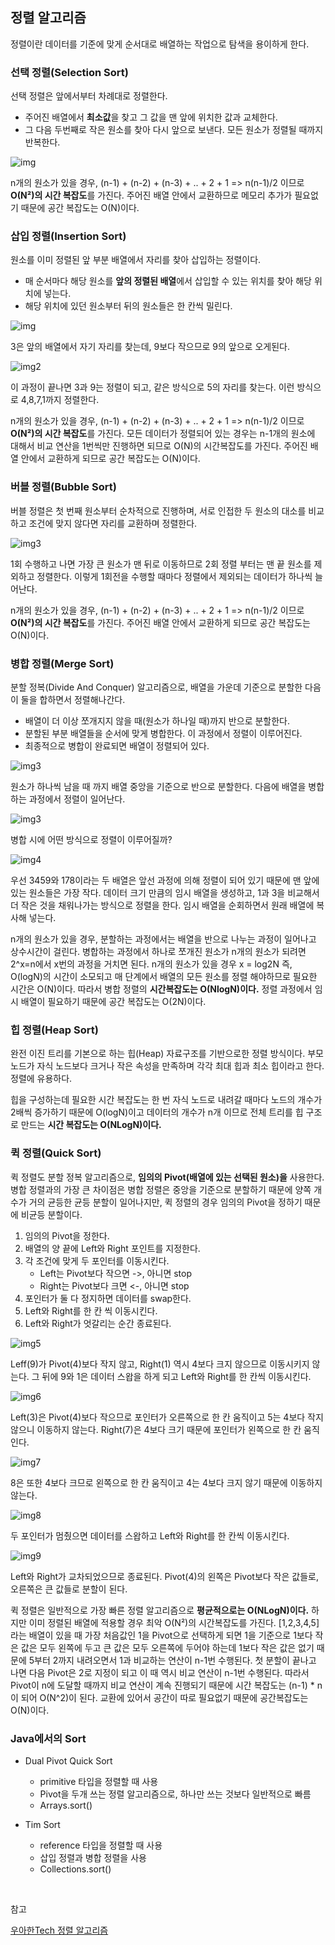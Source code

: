 ## 정렬 알고리즘

정렬이란 데이터를 기준에 맞게 순서대로 배열하는 작업으로 탐색을 용이하게 한다.

### 선택 정렬(Selection Sort)

선택 정렬은 앞에서부터 차례대로 정렬한다. 

- 주어진 배열에서 **최소값**을 찾고 그 값을 맨 앞에 위치한 값과 교체한다. 
- 그 다음 두번째로 작은 원소를 찾아 다시 앞으로 보낸다. 모든 원소가 정렬될 때까지 반복한다.

![img](https://github.com/dilmah0203/TIL/blob/main/Image/Selection%20Sort.png)

n개의 원소가 있을 경우, (n-1) + (n-2) + (n-3) + .. + 2 + 1 => n(n-1)/2 이므로 **O(N²)의 시간 복잡도**를 가진다. 주어진 배열 안에서 교환하므로 메모리 추가가 필요없기 때문에 공간 복잡도는 O(N)이다.

### 삽입 정렬(Insertion Sort)

원소를 이미 정렬된 앞 부분 배열에서 자리를 찾아 삽입하는 정렬이다.

- 매 순서마다 해당 원소를 **앞의 정렬된 배열**에서 삽입할 수 있는 위치를 찾아 해당 위치에 넣는다.
- 해당 위치에 있던 원소부터 뒤의 원소들은 한 칸씩 밀린다.

![img](https://github.com/dilmah0203/TIL/blob/main/Image/Insertion%20Sort.png)

3은 앞의 배열에서 자기 자리를 찾는데, 9보다 작으므로 9의 앞으로 오게된다.

![img2](https://github.com/dilmah0203/TIL/blob/main/Image/Insertion%20Sort2.png)

이 과정이 끝나면 3과 9는 정렬이 되고, 같은 방식으로 5의 자리를 찾는다. 이런 방식으로 4,8,7,1까지 정렬한다.

n개의 원소가 있을 경우, (n-1) + (n-2) + (n-3) + .. + 2 + 1 => n(n-1)/2 이므로 **O(N²)의 시간 복잡도**를 가진다. 모든 데이터가 정렬되어 있는 경우는 n-1개의 원소에 대해서 비교 연산을 1번씩만 진행하면 되므로 O(N)의 시간복잡도를 가진다. 주어진 배열 안에서 교환하게 되므로 공간 복잡도는 O(N)이다.

### 버블 정렬(Bubble Sort)

버블 정렬은 첫 번째 원소부터 순차적으로 진행하며, 서로 인접한 두 원소의 대소를 비교하고 조건에 맞지 않다면 자리를 교환하며 정렬한다.

![img3](https://github.com/dilmah0203/TIL/blob/main/Image/Bubble%20Sort.png)

1회 수행하고 나면 가장 큰 원소가 맨 뒤로 이동하므로 2회 정렬 부터는 맨 끝 원소를 제외하고 정렬한다. 이렇게 1회전을 수행할 때마다 정렬에서 제외되는 데이터가 하나씩 늘어난다.

n개의 원소가 있을 경우, (n-1) + (n-2) + (n-3) + .. + 2 + 1 => n(n-1)/2 이므로 **O(N²)의 시간 복잡도**를 가진다. 주어진 배열 안에서 교환하게 되므로 공간 복잡도는 O(N)이다.

### 병합 정렬(Merge Sort)

분할 정복(Divide And Conquer) 알고리즘으로, 배열을 가운데 기준으로 분할한 다음 이 둘을 합하면서 정렬해나간다.

- 배열이 더 이상 쪼개지지 않을 때(원소가 하나일 때)까지 반으로 분할한다.
- 분할된 부분 배열들을 순서에 맞게 병합한다. 이 과정에서 정렬이 이루어진다.
- 최종적으로 병합이 완료되면 배열이 정렬되어 있다.

![img3](https://github.com/dilmah0203/TIL/blob/main/Image/Merge%20Sort.png)

원소가 하나씩 남을 때 까지 배열 중앙을 기준으로 반으로 분할한다. 다음에 배열을 병합하는 과정에서 정렬이 일어난다.

![img3](https://github.com/dilmah0203/TIL/blob/main/Image/Merge%20Sort2.png)

병합 시에 어떤 방식으로 정렬이 이루어질까?

![img4](https://github.com/dilmah0203/TIL/blob/main/Image/Merge%20Sort3.png)

우선 3459와 178이라는 두 배열은 앞선 과정에 의해 정렬이 되어 있기 때문에 맨 앞에 있는 원소들은 가장 작다. 데이터 크기 만큼의 임시 배열을 생성하고, 1과 3을 비교해서 더 작은 것을 채워나가는 방식으로 정렬을 한다. 임시 배열을 순회하면서 원래 배열에 복사해 넣는다.

n개의 원소가 있을 경우, 분할하는 과정에서는 배열을 반으로 나누는 과정이 일어나고 상수시간이 걸린다. 병합하는 과정에서 하나로 쪼개진 원소가 n개의 원소가 되려면 2^x=n에서 x번의 과정을 거치면 된다. n개의 원소가 있을 경우 x = log2N 즉, O(logN)의 시간이 소모되고 매 단계에서 배열의 모든 원소를 정렬 해야하므로 필요한 시간은 O(N)이다. 따라서 병합 정렬의 **시간복잡도는 O(NlogN)이다.** 정렬 과정에서 임시 배열이 필요하기 때문에 공간 복잡도는 O(2N)이다.

### 힙 정렬(Heap Sort)

완전 이진 트리를 기본으로 하는 힙(Heap) 자료구조를 기반으로한 정렬 방식이다. 부모 노드가 자식 노드보다 크거나 작은 속성을 만족하며 각각 최대 힙과 최소 힙이라고 한다. 정렬에 유용하다.

힙을 구성하는데 필요한 시간 복잡도는 한 번 자식 노드로 내려갈 때마다 노드의 개수가 2배씩 증가하기 때문에 O(logN)이고 데이터의 개수가 n개 이므로 전체 트리를 힙 구조로 만드는 **시간 복잡도는 O(NLogN)이다.**

### 퀵 정렬(Quick Sort)

퀵 정렬도 분할 정복 알고리즘으로, **임의의 Pivot(배열에 있는 선택된 원소)을** 사용한다. 병합 정렬과의 가장 큰 차이점은 병합 정렬은 중앙을 기준으로 분할하기 때문에 양쪽 개수가 거의 균등한 균등 분할이 일어나지만, 퀵 정렬의 경우 임의의 Pivot을 정하기 때문에 비균등 분할이다.

1. 임의의 Pivot을 정한다.
2. 배열의 양 끝에 Left와 Right 포인트를 지정한다.
3. 각 조건에 맞게 두 포인터를 이동시킨다.
    - Left는 Pivot보다 작으면 ->, 아니면 stop
    - Right는 Pivot보다 크면 <-, 아니면 stop
4. 포인터가 둘 다 정지하면 데이터를 swap한다.
5. Left와 Right를 한 칸 씩 이동시킨다. 
6. Left와 Right가 엇갈리는 순간 종료된다.

![img5](https://github.com/dilmah0203/TIL/blob/main/Image/Quick%20Sort.png)

Leff(9)가 Pivot(4)보다 작지 않고, Right(1) 역시 4보다 크지 않으므로 이동시키지 않는다. 그 뒤에 9와 1은 데이터 스왑을 하게 되고 Left와 Right를 한 칸씩 이동시킨다.

![img6](https://github.com/dilmah0203/TIL/blob/main/Image/Quick%20Sort2.png)

Left(3)은 Pivot(4)보다 작으므로 포인터가 오른쪽으로 한 칸 움직이고 5는 4보다 작지 않으니 이동하지 않는다. Right(7)은 4보다 크기 때문에 포인터가 왼쪽으로 한 칸 움직인다. 

![img7](https://github.com/dilmah0203/TIL/blob/main/Image/Quick%20Sort3.png)

8은 또한 4보다 크므로 왼쪽으로 한 칸 움직이고 4는 4보다 크지 않기 때문에 이동하지 않는다. 

![img8](https://github.com/dilmah0203/TIL/blob/main/Image/Quick%20Sort4.png)

두 포인터가 멈췄으면 데이터를 스왑하고 Left와 Right를 한 칸씩 이동시킨다. 

![img9](https://github.com/dilmah0203/TIL/blob/main/Image/Quick%20Sort5.png)

Left와 Right가 교차되었으므로 종료된다. Pivot(4)의 왼쪽은 Pivot보다 작은 값들로, 오른쪽은 큰 값들로 분할이 된다.

퀵 정렬은 일반적으로 가장 빠른 정렬 알고리즘으로 **평균적으로는 O(NLogN)이다.** 하지만 이미 정렬된 배열에 적용할 경우 최악 O(N²)의 시간복잡도를 가진다. [1,2,3,4,5]라는 배열이 있을 때 가장 처음값인 1을 Pivot으로 선택하게 되면 1을 기준으로 1보다 작은 값은 모두 왼쪽에 두고 큰 값은 모두 오른쪽에 두어야 하는데 1보다 작은 값은 없기 때문에 5부터 2까지 내려오면서 1과 비교하는 연산이 n-1번 수행된다. 첫 분할이 끝나고 나면 다음 Pivot은 2로 지정이 되고 이 때 역시 비교 연산이 n-1번 수행된다. 따라서 Pivot이 n에 도달할 때까지 비교 연산이 계속 진행되기 때문에 시간 복잡도는 (n-1) * n이 되어 O(N^2)이 된다. 교환에 있어서 공간이 따로 필요없기 때문에 공간복잡도는 O(N)이다. 

### Java에서의 Sort

- Dual Pivot Quick Sort
    - primitive 타입을 정렬할 때 사용
    - Pivot을 두개 쓰는 정렬 알고리즘으로, 하나만 쓰는 것보다 일반적으로 빠름
    - Arrays.sort()

- Tim Sort
    - reference 타입을 정렬할 때 사용
    - 삽입 정렬과 병합 정렬을 사용
    - Collections.sort()

<br>

참고

[우아한Tech 정렬 알고리즘](https://www.youtube.com/watch?v=8c-Q8anmJcM&list=PLgXGHBqgT2TvpJ_p9L_yZKPifgdBOzdVH&index=2)
